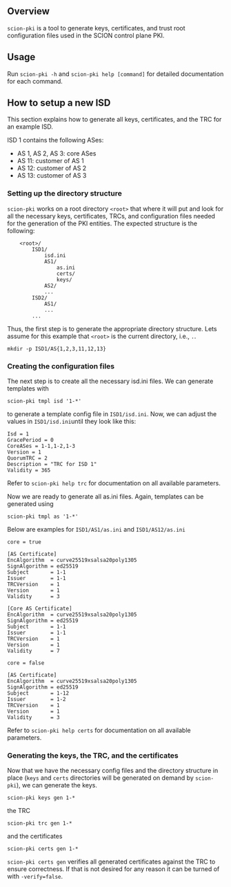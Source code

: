 ## Overview
`scion-pki` is a tool to generate keys, certificates, and trust root configuration files
used in the SCION control plane PKI.

## Usage
Run `scion-pki -h` and `scion-pki help [command]` for detailed documentation for each command.

## How to setup a new ISD
This section explains how to generate all keys, certificates, and the TRC for an example ISD.

ISD 1 contains the following ASes:
* AS 1, AS 2, AS 3: core ASes
* AS 11: customer of AS 1
* AS 12: customer of AS 2
* AS 13: customer of AS 3

### Setting up the directory structure

`scion-pki` works on a root directory `<root>` that where it will put and look for all the 
necessary keys, certificates, TRCs, and configuration files needed for the generation of the PKI 
entities.
The expected structure is the following:
```
    <root>/
        ISD1/
            isd.ini
            AS1/
                as.ini
                certs/
                keys/
            AS2/
            ...
        ISD2/
            AS1/
            ...
        ...
```
Thus, the first step is to generate the appropriate directory structure. Lets assume for this
example that `<root>` is the current directory, i.e., `.`.

`mkdir -p ISD1/AS{1,2,3,11,12,13}`

### Creating the configuration files

The next step is to create all the necessary isd.ini files. We can generate templates with

`scion-pki tmpl isd '1-*'`

to generate a template config file in `ISD1/isd.ini`. Now, we can adjust the values in 
`ISD1/isd.ini`until they look like this:

```
Isd = 1
GracePeriod = 0
CoreASes = 1-1,1-2,1-3
Version = 1
QuorumTRC = 2
Description = "TRC for ISD 1"
Validity = 365
```

Refer to `scion-pki help trc` for documentation on all available parameters.

Now we are ready to generate all as.ini files. Again, templates can be generated using

`scion-pki tmpl as '1-*'`

Below are examples for `ISD1/AS1/as.ini` and `ISD1/AS12/as.ini`
```
core = true

[AS Certificate]
EncAlgorithm  = curve25519xsalsa20poly1305
SignAlgorithm = ed25519
Subject       = 1-1
Issuer        = 1-1
TRCVersion    = 1
Version       = 1
Validity      = 3

[Core AS Certificate]
EncAlgorithm  = curve25519xsalsa20poly1305
SignAlgorithm = ed25519
Subject       = 1-1
Issuer        = 1-1
TRCVersion    = 1
Version       = 1
Validity      = 7
```

```
core = false

[AS Certificate]
EncAlgorithm  = curve25519xsalsa20poly1305
SignAlgorithm = ed25519
Subject       = 1-12
Issuer        = 1-2
TRCVersion    = 1
Version       = 1
Validity      = 3
```

Refer to `scion-pki help certs` for documentation on all available parameters.

### Generating the keys, the TRC, and the certificates

Now that we have the necessary config files and the directory structure in place (`keys` and
`certs` directories will be generated on demand by `scion-pki`), we can generate the keys. 

`scion-pki keys gen 1-*`

the TRC

`scion-pki trc gen 1-*`

and the certificates

`scion-pki certs gen 1-*`

`scion-pki certs gen` verifies all generated certificates against the TRC to ensure correctness. If
that is not desired for any reason it can be turned of with `-verify=false`.

